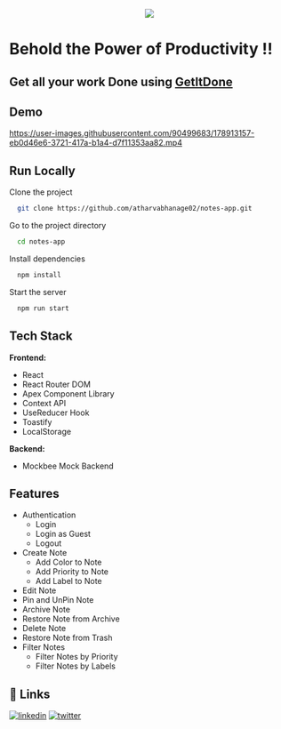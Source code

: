 <p align="center">
  <img src="https://user-images.githubusercontent.com/90499683/178785515-54039652-647f-41a4-953e-e2e6babcc9d8.png"></img>
</p>

# Behold the Power of Productivity !!
## Get all your work Done using [GetItDone](https://get-it-done-notes-app.netlify.app/)

## Demo

https://user-images.githubusercontent.com/90499683/178913157-eb0d46e6-3721-417a-b1a4-d7f11353aa82.mp4

## Run Locally

Clone the project

```bash
  git clone https://github.com/atharvabhanage02/notes-app.git
```

Go to the project directory

```bash
  cd notes-app
```

Install dependencies

```bash
  npm install
```

Start the server

```bash
  npm run start
```


## Tech Stack

**Frontend:** 

- React
- React Router DOM
- Apex Component Library
- Context API
- UseReducer Hook
- Toastify
- LocalStorage

**Backend:** 
- Mockbee Mock Backend


## Features

- Authentication
    - Login
    - Login as Guest
    - Logout
- Create Note
  - Add Color to Note
  - Add Priority to Note
  - Add Label to Note
- Edit Note
- Pin and UnPin Note
- Archive Note
- Restore Note from Archive
- Delete Note
- Restore Note from Trash
- Filter Notes
  - Filter Notes by Priority
  - Filter Notes by Labels

## 🔗 Links
[![linkedin](https://img.shields.io/badge/linkedin-0A66C2?style=for-the-badge&logo=linkedin&logoColor=white)](https://www.linkedin.com/in/atharva-bhanage-02/)
[![twitter](https://img.shields.io/badge/twitter-1DA1F2?style=for-the-badge&logo=twitter&logoColor=white)](https://twitter.com/AtharvaBhanage)

